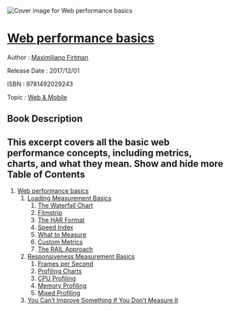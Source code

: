 ![Cover image for Web performance basics](https://imgdetail.ebookreading.net/cover/cover/web_mobile/EB9781492029243.jpg)

[Web performance basics](https://ebookreading.net/view/book/Web+performance+basics-EB9781492029243_1.html "Web performance basics")
====================================================================================================================

Author : [Maximiliano Firtman](https://ebookreading.net/search/author/Maximiliano+Firtman)

Release Date : 2017/12/01

ISBN : 9781492029243

Topic : [Web & Mobile](https://ebookreading.net/search/category/web-mobile)

Book Description
-----------------

 This excerpt covers all the basic web performance concepts, including metrics, charts, and what they mean.
        Show and hide more                
Table of Contents
-----------------

1. [Web performance basics](https://ebookreading.net/view/book/Web+performance+basics-EB9781492029243_3.html#chapter_3)
    1. [Loading Measurement Basics](https://ebookreading.net/view/book/Web+performance+basics-EB9781492029243_3.html#idm140675672924880)
        1. [The Waterfall Chart](https://ebookreading.net/view/book/Web+performance+basics-EB9781492029243_3.html#idm140675672911104)
        1. [Filmstrip](https://ebookreading.net/view/book/Web+performance+basics-EB9781492029243_3.html#idm140675672910480)
        1. [The HAR Format](https://ebookreading.net/view/book/Web+performance+basics-EB9781492029243_3.html#idm140675672809024)
        1. [Speed Index](https://ebookreading.net/view/book/Web+performance+basics-EB9781492029243_3.html#idm140675672807952)
        1. [What to Measure](https://ebookreading.net/view/book/Web+performance+basics-EB9781492029243_3.html#idm140675672753280)
        1. [Custom Metrics](https://ebookreading.net/view/book/Web+performance+basics-EB9781492029243_3.html#idm140675672605632)
        1. [The RAIL Approach](https://ebookreading.net/view/book/Web+performance+basics-EB9781492029243_3.html#idm140675672594032)
    1. [Responsiveness Measurement Basics](https://ebookreading.net/view/book/Web+performance+basics-EB9781492029243_3.html#idm140675672581392)
        1. [Frames per Second](https://ebookreading.net/view/book/Web+performance+basics-EB9781492029243_3.html#idm140675672560640)
        1. [Profiling Charts](https://ebookreading.net/view/book/Web+performance+basics-EB9781492029243_3.html#idm140675672557072)
        1. [CPU Profiling](https://ebookreading.net/view/book/Web+performance+basics-EB9781492029243_3.html#idm140675672548448)
        1. [Memory Profiling](https://ebookreading.net/view/book/Web+performance+basics-EB9781492029243_3.html#idm140675672533600)
        1. [Mixed Profiling](https://ebookreading.net/view/book/Web+performance+basics-EB9781492029243_3.html#idm140675672524976)
    1. [You Can’t Improve Something If You Don’t Measure It](https://ebookreading.net/view/book/Web+performance+basics-EB9781492029243_3.html#idm140675672580976)
